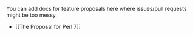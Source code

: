 You can add docs for feature proposals here where issues/pull requests might be too messy.

* [[The Proposal for Perl 7]]
